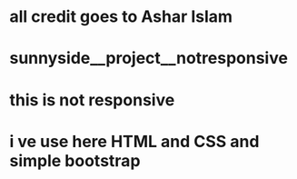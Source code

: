 # all credit goes to Ashar Islam
# sunnyside__project__notresponsive
# this is not responsive
# i ve use here HTML and CSS and simple bootstrap
